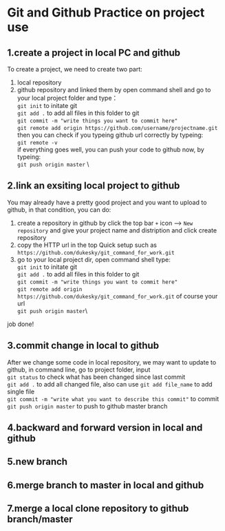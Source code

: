 # Git and Github Practice on project use

## 1.create a project in local PC and github
To create a project, we need to create two part: 
1. local repository
2. github repository
and linked them by 
open command shell and go to your local project folder and type： \
`git init` to initate git \
`git add .` to add all files in this folder to git \
`git commit -m "write things you want to commit here"`\
`git remote add origin https://github.com/username/projectname.git`\
then you can check if you typeing github url correctly by typeing:\
`git remote -v`\
if everything goes well, you can push your code to github now, by typeing:\
`git push origin master` \

## 2.link an exsiting local project to github
You may already have a pretty good project and you want to upload to github, in that condition, you can do: 
1. create a repository in github by click the top bar `+` icon --> `New repository` and give your project name and distription and click create repository
2. copy the HTTP url in the top Quick setup such as `https://github.com/dukesky/git_command_for_work.git`
3. go to your local project dir, open command shell type: \
`git init` to initate git\
`git add .` to add all files in this folder to git\
`git commit -m "write things you want to commit here"`\
`git remote add origin https://github.com/dukesky/git_command_for_work.git` of course your url\
`git push origin master`\

job done!

## 3.commit change in local to github
After we change some code in local repository, we may want to update to github, in command line, go to project folder, input \
`git status` to check what has been changed since last commit \
`git add .` to add all changed file, also can use `git add file_name` to add single file \
`git commit -m "write what you want to describe this commit"` to commit \
`git push origin master` to push to github master branch

## 4.backward and forward version in local and github

## 5.new branch

## 6.merge branch to master in local and github

## 7.merge a local clone repository to github branch/master
